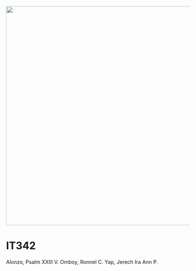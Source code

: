<a href="#">
  <h3 align="center">
    <img src="https://i.ibb.co/Tt1wXLm/banner-Text.png" width="600px" />
  </h3>
</a>

# IT342
Alonzo, Psalm XXIII V.
Omboy, Ronnel C.
Yap, Jerech Ira Ann P.
